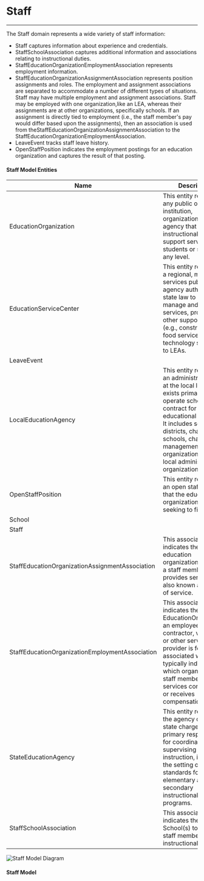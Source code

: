# Staff
---
The Staff domain represents a wide variety of staff information:
* Staff captures information about experience and credentials.
* StaffSchoolAssociation captures additional information and associations relating to instructional duties.
* StaffEducationOrganizationEmploymentAssociation represents employment information.
* StaffEducationOrganizationAssignmentAssociation represents position assignments and roles. The employment and assignment associations are separated to accommodate a number of different types of situations. Staff may have multiple employment and assignment associations. Staff may be employed with one organization,like an LEA, whereas their assignments are at other organizations, specifically schools. If an assignment is directly tied to employment (i.e., the staff member's pay would differ based upon the assignments), then an association is used from theStaffEducationOrganizationAssignmentAssociation to the StaffEducationOrganizationEmploymentAssociation.
* LeaveEvent tracks staff leave history.
* OpenStaffPosition indicates the employment postings for an education organization and captures the result of that posting.



#### Staff Model Entities

| Name        | Description  |
|-----------------|------------------|
| EducationOrganization | This entity represents any public or private institution, organization, or agency that provides instructional or support services to students or staff at any level. |
| EducationServiceCenter | This entity represents a regional, multi-services public agency authorized by state law to develop, manage and provide services, programs, or other support options (e.g., construction, food services, and technology services) to LEAs. |
| LeaveEvent |  |
| LocalEducationAgency | This entity represents an administrative unit at the local level which exists primarily to operate schools or to contract for educational services. It includes school districts, charter schools, charter management organizations, or other local administrative organizations. |
| OpenStaffPosition | This entity represents an open staff position that the education organization is seeking to fill. |
| School |  |
| Staff |  |
| StaffEducationOrganizationAssignmentAssociation | This association indicates the education organization to which a staff member provides services; also known as school of service. |
| StaffEducationOrganizationEmploymentAssociation | This association indicates the EducationOrganization an employee, contractor, volunteer, or other service provider is formally associated with typically indicated by which organization the staff member has a services contract with or receives compensation from. |
| StateEducationAgency | This entity represents the agency of the state charged with the primary responsibility for coordinating and supervising public instruction, including the setting of standards for elementary and secondary instructional programs. |
| StaffSchoolAssociation | This association indicates the School(s) to which a staff member provides instructional services. |


![Staff Model Diagram](/path/to/domain-model.png)
#### Staff Model  

